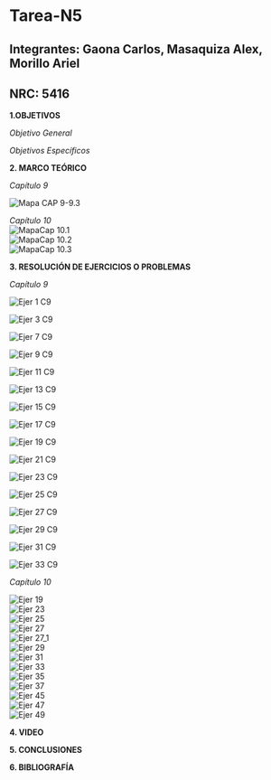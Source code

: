 # Tarea-N5
## Integrantes: Gaona Carlos, Masaquiza Alex, Morillo Ariel
## NRC: 5416

**1.OBJETIVOS**

_Objetivo General_

_Objetivos Específicos_

**2. MARCO TEÓRICO**

_Capítulo 9_

![Mapa CAP 9-9.3](https://github.com/AlexMP98/Tarea-N-5/blob/main/Imagenes/Fun.C%20Tarea%205%20resumen%20cap%209.jpg)

_Capítulo 10_        
![MapaCap 10.1](https://github.com/AlexMP98/Tarea-N-5/blob/main/Imagenes/MapaCap10.png)       
![MapaCap 10.2](https://github.com/AlexMP98/Tarea-N-5/blob/main/Imagenes/MapaCap10_2.png)        
![MapaCap 10.3](https://github.com/AlexMP98/Tarea-N-5/blob/main/Imagenes/MapaCap10_3.png) 


**3. RESOLUCIÓN DE EJERCICIOS O PROBLEMAS**

_Capítulo 9_

![Ejer 1 C9](https://github.com/AlexMP98/Tarea-N-5/blob/main/Imagenes/Ejer%201.png)

![Ejer 3 C9](https://github.com/AlexMP98/Tarea-N-5/blob/main/Imagenes/Ejer%203.png)

![Ejer 7 C9](https://github.com/AlexMP98/Tarea-N-5/blob/main/Imagenes/Ejer%207.png)

![Ejer 9 C9](https://github.com/AlexMP98/Tarea-N-5/blob/main/Imagenes/Ejer%209.png)

![Ejer 11 C9](https://github.com/AlexMP98/Tarea-N-5/blob/main/Imagenes/Ejer%2011.png)

![Ejer 13 C9](https://github.com/AlexMP98/Tarea-N-5/blob/main/Imagenes/Ejer%2013.png)

![Ejer 15 C9](https://github.com/AlexMP98/Tarea-N-5/blob/main/Imagenes/Ejer%2015.png)

![Ejer 17 C9](https://github.com/AlexMP98/Tarea-N-5/blob/main/Imagenes/Ejer%2017.png)

![Ejer 19 C9](https://github.com/AlexMP98/Tarea-N-5/blob/main/Imagenes/Ejer%2019.png)

![Ejer 21 C9](https://github.com/AlexMP98/Tarea-N-5/blob/main/Imagenes/Ejer%2021.png)

![Ejer 23 C9](https://github.com/AlexMP98/Tarea-N-5/blob/main/Imagenes/Ejer%2023.png)

![Ejer 25 C9](https://github.com/AlexMP98/Tarea-N-5/blob/main/Imagenes/Ejer%2025.png)

![Ejer 27 C9](https://github.com/AlexMP98/Tarea-N-5/blob/main/Imagenes/Ejer%2027.png)

![Ejer 29 C9](https://github.com/AlexMP98/Tarea-N-5/blob/main/Imagenes/Ejer%2029.png)

![Ejer 31 C9](https://github.com/AlexMP98/Tarea-N-5/blob/main/Imagenes/Ejer%2031.png)

![Ejer 33 C9](https://github.com/AlexMP98/Tarea-N-5/blob/main/Imagenes/Ejer%2033.png)






_Capítulo 10_       


![Ejer 19](https://github.com/AlexMP98/Tarea-N-5/blob/main/Imagenes/19.png)        
![Ejer 23](https://github.com/AlexMP98/Tarea-N-5/blob/main/Imagenes/23.png)       
![Ejer 25](https://github.com/AlexMP98/Tarea-N-5/blob/main/Imagenes/25.png)      
![Ejer 27](https://github.com/AlexMP98/Tarea-N-5/blob/main/Imagenes/27.png)     
![Ejer 27_1](https://github.com/AlexMP98/Tarea-N-5/blob/main/Imagenes/27_1.png)       
![Ejer 29](https://github.com/AlexMP98/Tarea-N-5/blob/main/Imagenes/29.png)         
![Ejer 31](https://github.com/AlexMP98/Tarea-N-5/blob/main/Imagenes/31.png)       
![Ejer 33](https://github.com/AlexMP98/Tarea-N-5/blob/main/Imagenes/33.png)        
![Ejer 35](https://github.com/AlexMP98/Tarea-N-5/blob/main/Imagenes/35.png)        
![Ejer 37](https://github.com/AlexMP98/Tarea-N-5/blob/main/Imagenes/37.png)         
![Ejer 45](https://github.com/AlexMP98/Tarea-N-5/blob/main/Imagenes/45.png)        
![Ejer 47](https://github.com/AlexMP98/Tarea-N-5/blob/main/Imagenes/47.png)       
![Ejer 49](https://github.com/AlexMP98/Tarea-N-5/blob/main/Imagenes/49.png)


**4. VIDEO**

**5. CONCLUSIONES**

**6. BIBLIOGRAFÍA**


